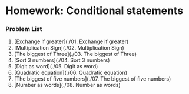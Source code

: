 Homework: Conditional statements
================================


### Problem List

1. [Exchange if greater](./01. Exchange if greater)
1. [Multiplication Sign](./02. Multiplication Sign)
1. [The biggest of Three](./03. The biggest of Three)
1. [Sort 3 numbers](./04. Sort 3 numbers)
1. [Digit as word](./05. Digit as word)
1. [Quadratic equation](./06. Quadratic equation)
1. [The biggest of five numbers](./07. The biggest of five numbers)
1. [Number as words](./08. Number as words)